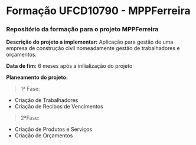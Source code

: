 # Formação UFCD10790 - MPPFerreira

### Repositório da formação para o projeto MPPFerreira

**Descrição do projeto a implementar:** Aplicação para gestão de uma empresa de construção civil nomeadamente gestão de trabalhadores e orçamentos.

**Data de fim:** 6 meses após a inilialização do projeto

**Planeamento do projeto:**

> 1ª Fase:
- Criação de Trabalhadores
- Criação de Recibos de Vencimentos

> 2ªFase:
- Criação de Produtos e Serviços
- Criação de Orçamentos
